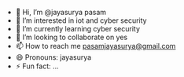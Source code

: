 - 👋 Hi, I’m @jayasurya pasam
- 👀 I’m interested in iot and  cyber security 
- 🌱 I’m currently learning cyber security 
- 💞️ I’m looking to collaborate on yes
- 📫 How to reach me pasamjayasurya@gmail.com
- 😄 Pronouns: jayasurya
- ⚡ Fun fact: ...

<!---
jayasurya143724/jayasurya143724 is a ✨ special ✨ repository because its `README.md` (this file) appears on your GitHub profile.
You can click the Preview link to take a look at your changes.
--->
